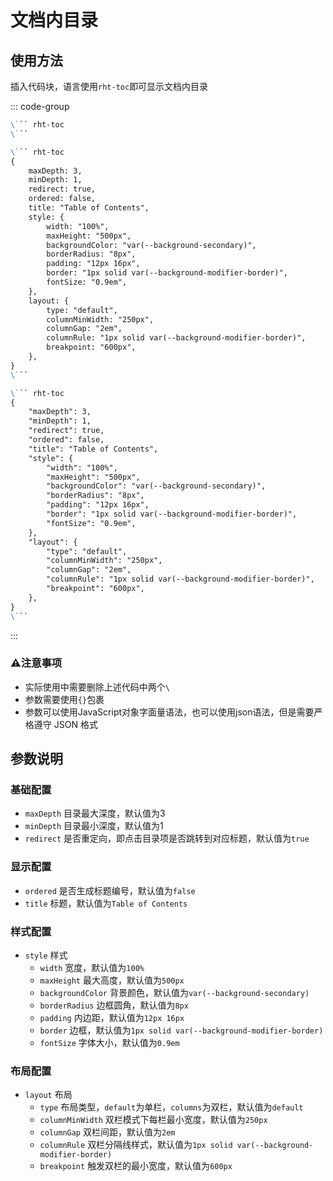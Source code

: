 # 文档内目录

## 使用方法
插入代码块，语言使用`rht-toc`即可显示文档内目录

::: code-group
``` markdown [直接使用]
\``` rht-toc
\```
```

``` markdown [带参数(JavaScript对象字面量语法)]
\``` rht-toc
{
    maxDepth: 3,
    minDepth: 1,
    redirect: true,
    ordered: false,
    title: "Table of Contents",
    style: {
        width: "100%",
        maxHeight: "500px",
        backgroundColor: "var(--background-secondary)",
        borderRadius: "8px",
        padding: "12px 16px",
        border: "1px solid var(--background-modifier-border)",
        fontSize: "0.9em",
    },
    layout: {
        type: "default",
        columnMinWidth: "250px",
        columnGap: "2em",
        columnRule: "1px solid var(--background-modifier-border)",
        breakpoint: "600px",
    },
}
\```
```

``` markdown [带参数(JSON语法)]
\``` rht-toc
{
    "maxDepth": 3,
    "minDepth": 1,
    "redirect": true,
    "ordered": false,
    "title": "Table of Contents",
    "style": {
        "width": "100%",
        "maxHeight": "500px",
        "backgroundColor": "var(--background-secondary)",
        "borderRadius": "8px",
        "padding": "12px 16px",
        "border": "1px solid var(--background-modifier-border)",
        "fontSize": "0.9em",
    },
    "layout": {
        "type": "default",
        "columnMinWidth": "250px",
        "columnGap": "2em",
        "columnRule": "1px solid var(--background-modifier-border)",
        "breakpoint": "600px",
    },
}
\```
```
:::

### ⚠️注意事项

- 实际使用中需要删除上述代码中两个`\`
- 参数需要使用`{}`包裹
- 参数可以使用JavaScript对象字面量语法，也可以使用json语法，但是需要严格遵守 JSON 格式

## 参数说明
### 基础配置
- `maxDepth` 目录最大深度，默认值为3
- `minDepth` 目录最小深度，默认值为1
- `redirect` 是否重定向，即点击目录项是否跳转到对应标题，默认值为`true`

### 显示配置
- `ordered` 是否生成标题编号，默认值为`false`
- `title` 标题，默认值为`Table of Contents`

### 样式配置
- `style` 样式
  - `width` 宽度，默认值为`100%`
  - `maxHeight` 最大高度，默认值为`500px`
  - `backgroundColor` 背景颜色，默认值为`var(--background-secondary)`
  - `borderRadius` 边框圆角，默认值为`8px`
  - `padding` 内边距，默认值为`12px 16px`
  - `border` 边框，默认值为`1px solid var(--background-modifier-border)`
  - `fontSize` 字体大小，默认值为`0.9em`

### 布局配置
- `layout` 布局
  - `type` 布局类型，`default`为单栏，`columns`为双栏，默认值为`default`
  - `columnMinWidth` 双栏模式下每栏最小宽度，默认值为`250px`
  - `columnGap` 双栏间距，默认值为`2em`
  - `columnRule` 双栏分隔线样式，默认值为`1px solid var(--background-modifier-border)`
  - `breakpoint` 触发双栏的最小宽度，默认值为`600px`

